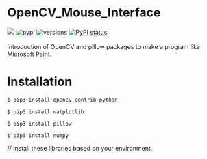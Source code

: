 # OpenCV_Mouse_Interface
[![](https://img.shields.io/github/license/sourcerer-io/hall-of-fame.svg)](https://github.com/rohandubey/OpenCV_Mouse_Interface/blob/master/LICENSE)
![pypi](https://img.shields.io/pypi/v/pybadges.svg)
![versions](https://img.shields.io/pypi/pyversions/pybadges.svg)
[![PyPI status](https://img.shields.io/pypi/status/trains-jupyter-plugin.svg)](https://pypi.python.org/pypi/trains-jupyter-plugin/) 
<br><br>
Introduction of OpenCV and pillow packages to make a program like Microsoft Paint.
# Installation
```
$ pip3 install opencv-contrib-python
```
```
$ pip3 install matplotlib
```
```
$ pip3 install pillow
```
```
$ pip3 install numpy
```
// install these libraries based on your environment.
